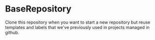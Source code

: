 # BaseRepository
Clone this repository when you want to start a new repository but reuse templates and labels that we've previously used in projects managed in github.
